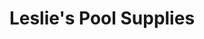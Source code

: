 ---
title: "Leslie's Pool Supplies"
url: /las-vegas/leslies-pool-supplies-blue-diamond-road/
shop: swimming pool
---